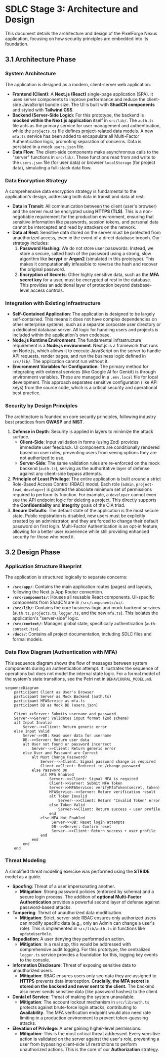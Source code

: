 # SDLC Stage 3: Architecture and Design

This document details the architecture and design of the PixelForge Nexus application, focusing on how security principles are embedded into its foundation.

## 3.1 Architecture Phase

### System Architecture
The application is designed as a modern, client-server web application.

- **Frontend (Client)**: A **Next.js (React)** single-page application (SPA). It uses server components to improve performance and reduce the client-side JavaScript bundle size. The UI is built with **ShadCN components** and styled with **Tailwind CSS**.
- **Backend (Server-Side Logic)**: For this prototype, the backend is **mocked within the Next.js application** itself in `src/lib/`. The `auth.ts` file acts as the primary service for user management and authentication, while the `projects.ts` file defines project-related data models. A new `mfa.ts` service has been added to encapsulate all Multi-Factor Authentication logic, promoting separation of concerns. Data is persisted in a mock `users.json` file.
- **Data Flow**: The client-side components make asynchronous calls to the "server" functions in `src/lib/`. These functions read from and write to the `users.json` file (for user data) or browser `localStorage` (for project data), simulating a full-stack data flow.

### Data Encryption Strategy
A comprehensive data encryption strategy is fundamental to the application's design, addressing both data in transit and data at rest.

-   **Data in Transit**: All communication between the client (user's browser) and the server must be encrypted using **HTTPS (TLS)**. This is a non-negotiable requirement for the production environment, ensuring that sensitive information like passwords, session tokens, and personal data cannot be intercepted and read by attackers on the network.
-   **Data at Rest**: Sensitive data stored on the server must be protected from unauthorized access, even in the event of a direct database breach. Our strategy includes:
    1.  **Password Hashing**: We do not store user passwords. Instead, we store a secure, salted hash of the password using a strong, slow algorithm like **bcrypt** or **Argon2** (simulated in this prototype). This makes it computationally infeasible to reverse the hash and recover the original password.
    2.  **Encryption of Secrets**: Other highly sensitive data, such as the **MFA secret key** for a user, must be encrypted at rest in the database. This provides an additional layer of protection beyond database-level access controls.

### Integration with Existing Infrastructure
- **Self-Contained Application**: The application is designed to be largely self-contained. This means it does not have complex dependencies on other enterprise systems, such as a separate corporate user directory or a dedicated database server. All logic for handling users and projects is included within the application's own codebase.
- **Node.js Runtime Environment**: The fundamental infrastructure requirement is a **Node.js environment**. Next.js is a framework that runs on Node.js, which allows it to execute JavaScript on the server to handle API requests, render pages, and run the business logic defined in `src/lib/`. The application cannot run without it.
- **Environment Variables for Configuration**: The primary method for integrating with external services (like Google AI for Genkit) is through environment variables. These are managed in a `.env.local` file for local development. This approach separates sensitive configuration (like API keys) from the source code, which is a critical security and operational best practice.

### Security by Design Principles
The architecture is founded on core security principles, following industry best practices from **OWASP** and **NIST**.

1.  **Defense in Depth**: Security is applied in layers to minimize the attack surface.
    - **Client-Side**: Input validation in forms (using Zod) provides immediate user feedback. UI components are conditionally rendered based on user roles, preventing users from seeing options they are not authorized to use.
    - **Server-Side**: The same validation rules are re-enforced on the mock backend (`auth.ts`), serving as the authoritative layer of defense against any client-side bypass attempts.
2.  **Principle of Least Privilege**: The entire application is built around a strict Role-Based Access Control (RBAC) model. Each role (`admin`, `project-lead`, `developer`) is granted the absolute minimum set of permissions required to perform its function. For example, a `developer` cannot even see the API endpoint logic for deleting a project. This directly supports the **Confidentiality** and **Integrity** goals of the CIA triad.
3.  **Secure Defaults**: The default state of the application is the most secure state. Public registration is disabled, new users must be explicitly created by an administrator, and they are forced to change their default password on first login. Multi-Factor Authentication is an opt-in feature, allowing for a better user experience while still providing enhanced security for those who need it.

## 3.2 Design Phase

### Application Structure Blueprint
The application is structured logically to separate concerns:

- **`/src/app/`**: Contains the main application routes (pages) and layouts, following the Next.js App Router convention.
- **`/src/components/`**: Houses all reusable React components. UI-specific components from ShadCN are in `/src/components/ui/`.
- **`/src/lib/`**: Contains the core business logic and mock backend services (`auth.ts`, `projects.ts`, `logger.ts`, and the new `mfa.ts`). This isolates the application's "server-side" logic.
- **`/src/context/`**: Manages global state, specifically authentication (`auth-context.tsx`).
- **`/docs/`**: Contains all project documentation, including SDLC files and formal models.

### Data Flow Diagram (Authentication with MFA)
This sequence diagram shows the flow of messages between system components during an authentication attempt. It illustrates the sequence of operations but does not model the internal state logic. For a formal model of the system's state transitions, see the Petri net in `BEHAVIOURAL_MODEL.md`.

```mermaid
sequenceDiagram
    participant Client as User's Browser
    participant Server as Mock Backend (auth.ts)
    participant MFAService as mfa.ts
    participant DB as Mock DB (users.json)

    Client->>Server: Submits username and password
    Server->>Server: Validates input format (Zod schema)
    alt Input Invalid
        Server-->>Client: Return generic error
    else Input Valid
        Server->>DB: Read user data for username
        DB-->>Server: Return user data
        alt User not found or password incorrect
            Server-->>Client: Return generic error
        else User and Password are Correct
            alt Must Change Password?
                Server-->>Client: Signal password change is required
                Client->>Client: Redirect to /change-password
            else Password OK
                alt MFA Enabled
                    Server-->>Client: Signal MFA is required
                    Client->>Server: Submit MFA Token
                    Server->>MFAService: verifyMfaToken(secret, token)
                    MFAService-->>Server: Return verification result
                    alt Token Invalid
                        Server-->>Client: Return "Invalid Token" error
                    else Token Valid
                        Server->>Client: Return success + user profile
                    end
                else MFA Not Enabled
                     Server->>DB: Reset login attempts
                     DB-->>Server: Confirm reset
                     Server-->>Client: Return success + user profile
                end
            end
        end
    end
```

### Threat Modeling
A simplified threat modeling exercise was performed using the **STRIDE** model as a guide.

- **Spoofing**: Threat of a user impersonating another.
  - **Mitigation**: Strong password policies (enforced by schema) and a secure login process. The addition of **optional Multi-Factor Authentication** provides a powerful second layer of defense against password-based attacks.
- **Tampering**: Threat of unauthorized data modification.
  - **Mitigation**: Strict, server-side RBAC ensures only authorized users can modify specific data (e.g., only an Admin can change a user's role). This is implemented in `src/lib/auth.ts` in functions like `updateUserRole`.
- **Repudiation**: A user denying they performed an action.
  - **Mitigation**: In a real app, this would be addressed with comprehensive audit logging. For this prototype, the centralized `logger.ts` service provides a foundation for this, logging key events to the console.
- **Information Disclosure**: Threat of exposing sensitive data to unauthorized users.
  - **Mitigation**: RBAC ensures users only see data they are assigned to. **HTTPS** prevents data interception. **Crucially, the MFA secret is stored on the backend and never sent to the client.** The backend also never sends sensitive data (like password hashes) to the client.
- **Denial of Service**: Threat of making the system unavailable.
  - **Mitigation**: The account lockout mechanism in `src/lib/auth.ts` protects against brute-force login attacks, contributing to **Availability**. The MFA verification endpoint would also need rate limiting in a production environment to prevent token-guessing attacks.
- **Elevation of Privilege**: A user gaining higher-level permissions.
  - **Mitigation**: This is the most critical threat addressed. Every sensitive action is validated on the server against the user's role, preventing a user from bypassing client-side UI restrictions to perform unauthorized actions. This is the core of our **Authorization** strategy.

    